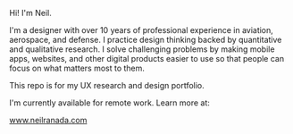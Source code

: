 Hi! I'm Neil.

I'm a designer with over 10 years of professional experience in aviation, aerospace, and defense. I practice design thinking backed by quantitative and qualitative research. I solve challenging problems by making mobile apps, websites, and other digital products easier to use so that people can focus on what matters most to them.

This repo is for my UX research and design portfolio.

I'm currently available for remote work. Learn more at:

www.neilranada.com


